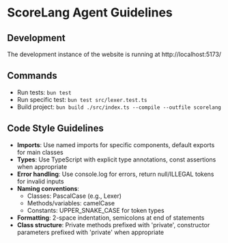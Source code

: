 # ScoreLang Agent Guidelines

## Development

The development instance of the website is running at http://localhost:5173/

## Commands
- Run tests: `bun test`
- Run specific test: `bun test src/lexer.test.ts`
- Build project: `bun build ./src/index.ts --compile --outfile scorelang`

## Code Style Guidelines

- **Imports**: Use named imports for specific components, default exports for main classes
- **Types**: Use TypeScript with explicit type annotations, const assertions when appropriate
- **Error handling**: Use console.log for errors, return null/ILLEGAL tokens for invalid inputs
- **Naming conventions**:
  - Classes: PascalCase (e.g., Lexer)
  - Methods/variables: camelCase
  - Constants: UPPER_SNAKE_CASE for token types
- **Formatting**: 2-space indentation, semicolons at end of statements
- **Class structure**: Private methods prefixed with 'private', constructor parameters prefixed with 'private' when appropriate
